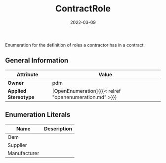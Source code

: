 ﻿---
title: ContractRole
toc: false
type: specs
date: "2022-03-09"
draft: false
specification: VEC
version: 2.0.0
documentType: "Recommendation"
elementType: Class
classes:
  - ContractRole
menu_name: vec-2.0.0
---
<p> Enumeration for the definition of roles a contractor has in a contract.      </p>

## General Information

| Attribute               | Value |
|-------------------------|-------|
| **Owner**               | pdm |
| **Applied Stereotype**  | [OpenEnumeration]({{< relref "openenumeration.md" >}})<br/>  |

## Enumeration Literals
| Name          | **Description** |
|---------------|-----------------|
| Oem |  |
| Supplier |  |
| Manufacturer |  |
